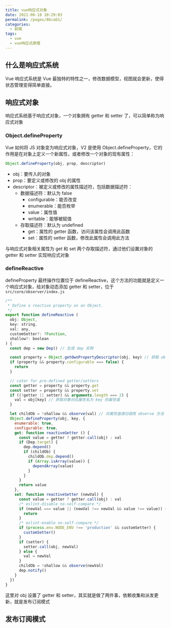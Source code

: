```yaml
---
title: vue响应式对象
date: 2021-06-18 10:29:03
permalink: /pages/8bcab1/
categories:
  - 前端
tags:
  - vue
  - vue响应式原理
---
```

## 什么是响应式系统
Vue 响应式系统是 Vue 最独特的特性之一，修改数据模型，视图就会更新，使得状态管理变得简单直接。

## 响应式对象
响应式系统基于响应式对象，一个对象拥有 getter 和 setter 了，可以简单称为响应式对象

### Object.defineProperty
Vue 如何将 JS 对象变为响应式对象，V2 是使用 Object.defineProperty，它的作用是在对象上定义一个新属性，或者修改一个对象的现有属性：
```js
Object.defineProperty(obj, prop, descriptor)
```
- obj：要传入的对象
- prop：要定义或修改的 obj 的属性
- descriptor：被定义或修改的属性描述符，包括数据描述符：
  - 数据描述符：默认为 false
    - configurable：能否改变
    - enumerable：能否枚举
    - value：属性值
    - writable：能够被赋值
  - 存取描述符：默认为 undefined
    - get：属性的 getter 函数，访问该属性会调用此函数
    - set：属性的 setter 函数，修改此属性会调用此方法

与响应式对象相关属性为 get 和 set 两个存取描述符，通过他们设置对象的 getter 和 setter 实现响应式对象

### defineReactive
defineProperty 最终操作位置位于 defineReactive，这个方法的功能就是定义一个响应式对象，给对象动态添加 getter 和 setter，位于 `src/core/observer/index.js`
```js
/**
 * Define a reactive property on an Object.
 */
export function defineReactive (
  obj: Object,
  key: string,
  val: any,
  customSetter?: ?Function,
  shallow?: boolean
) {
  const dep = new Dep() // 生成 dep 实例

  const property = Object.getOwnPropertyDescriptor(obj, key) // 获取 obj 描述符
  if (property && property.configurable === false) {
    return
  }

  // cater for pre-defined getter/setters
  const getter = property && property.get
  const setter = property && property.set
  if ((!getter || setter) && arguments.length === 2) {
    val = obj[key] // 获取对象对应属性名为 key 的属性值
  }

  let childOb = !shallow && observe(val) // 对属性值递归调用 observe 方法
  Object.defineProperty(obj, key, {
    enumerable: true,
    configurable: true,
    get: function reactiveGetter () {
      const value = getter ? getter.call(obj) : val
      if (Dep.target) {
        dep.depend()
        if (childOb) {
          childOb.dep.depend()
          if (Array.isArray(value)) {
            dependArray(value)
          }
        }
      }
      return value
    },
    set: function reactiveSetter (newVal) {
      const value = getter ? getter.call(obj) : val
      /* eslint-disable no-self-compare */
      if (newVal === value || (newVal !== newVal && value !== value)) {
        return
      }
      /* eslint-enable no-self-compare */
      if (process.env.NODE_ENV !== 'production' && customSetter) {
        customSetter()
      }
      if (setter) {
        setter.call(obj, newVal)
      } else {
        val = newVal
      }
      childOb = !shallow && observe(newVal)
      dep.notify()
    }
  })
}
```
这里对 obj 设置了 getter 和 setter，其实就是做了两件事，依赖收集和派发更新，就是发布订阅模式

## 发布订阅模式